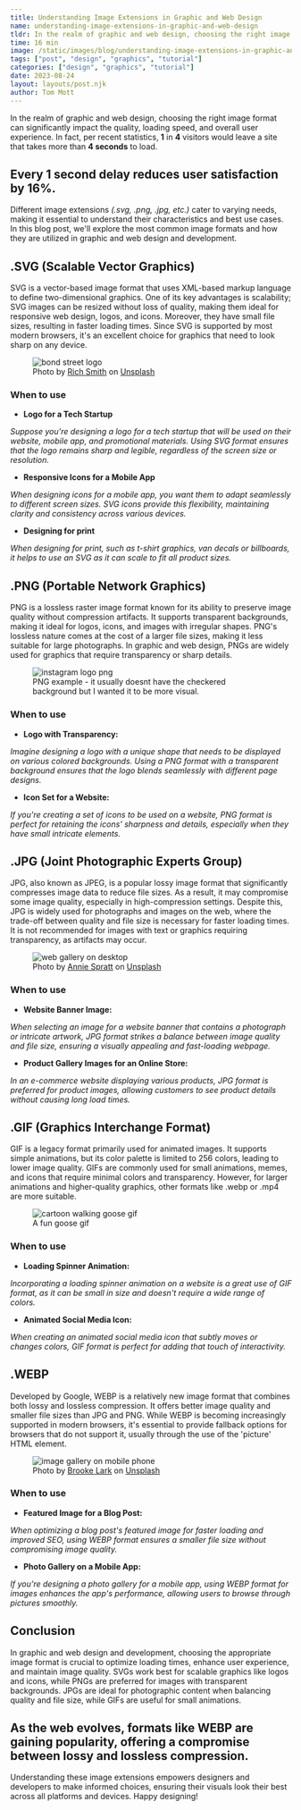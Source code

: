 ```yaml
---
title: Understanding Image Extensions in Graphic and Web Design
name: understanding-image-extensions-in-graphic-and-web-design
tldr: In the realm of graphic and web design, choosing the right image format can significantly impact the quality, loading speed, and overall user experience. Different image extensions (.svg, .png, .jpg, etc.) cater to varying needs, making it essential to understand their characteristics and best use cases.
time: 16 min
image: /static/images/blog/understanding-image-extensions-in-graphic-and-web-design/image-editing-software-taskbar.webp
tags: ["post", "design", "graphics", "tutorial"]
categories: ["design", "graphics", "tutorial"]
date: 2023-08-24
layout: layouts/post.njk
author: Tom Mott
---
```


In the realm of graphic and web design, choosing the right image format can significantly impact the quality, loading speed, and overall user experience. In fact, per recent statistics, **1** in **4** visitors would leave a site that takes more than **4 seconds** to load.

## Every <span>1 second</span> delay reduces user satisfaction by <span>16%</span>.

Different image extensions _(.svg, .png, .jpg, etc.)_ cater to varying needs, making it essential to understand their characteristics and best use cases. In this blog post, we'll explore the most common image formats and how they are utilized in graphic and web design and development.

## .SVG (Scalable Vector Graphics)

SVG is a vector-based image format that uses XML-based markup language to define two-dimensional graphics. One of its key advantages is scalability; SVG images can be resized without loss of quality, making them ideal for responsive web design, logos, and icons. Moreover, they have small file sizes, resulting in faster loading times. Since SVG is supported by most modern browsers, it's an excellent choice for graphics that need to look sharp on any device.

<figure>
	<img class="case-img" src="/static/images/blog/understanding-image-extensions-in-graphic-and-web-design/bond-street-logo.webp" alt="bond street logo">
	<figcaption>Photo by <a href="https://unsplash.com/@richwilliamsmith?utm_source=unsplash&utm_medium=referral&utm_content=creditCopyText">Rich Smith</a> on <a href="https://unsplash.com/photos/lVVs5skyWoo?utm_source=unsplash&utm_medium=referral&utm_content=creditCopyText">Unsplash</a>
  </figcaption>
</figure>

### When to use

-   **Logo for a Tech Startup**

_Suppose you're designing a logo for a tech startup that will be used on their website, mobile app, and promotional materials. Using SVG format ensures that the logo remains sharp and legible, regardless of the screen size or resolution._

-   **Responsive Icons for a Mobile App**

_When designing icons for a mobile app, you want them to adapt seamlessly to different screen sizes. SVG icons provide this flexibility, maintaining clarity and consistency across various devices._

-   **Designing for print**

_When designing for print, such as t-shirt graphics, van decals or billboards, it helps to use an SVG as it can scale to fit all product sizes._

## .PNG (Portable Network Graphics)

PNG is a lossless raster image format known for its ability to preserve image quality without compression artifacts. It supports transparent backgrounds, making it ideal for logos, icons, and images with irregular shapes. PNG's lossless nature comes at the cost of a larger file sizes, making it less suitable for large photographs. In graphic and web design, PNGs are widely used for graphics that require transparency or sharp details.

<figure>
	<img class="case-img" src="/static/images/blog/understanding-image-extensions-in-graphic-and-web-design/instagram-png.png" alt="instagram logo png">
	<figcaption>PNG example - it usually doesnt have the checkered background but I wanted it to be more visual.
  </figcaption>
</figure>

### When to use

-   **Logo with Transparency:**

_Imagine designing a logo with a unique shape that needs to be displayed on various colored backgrounds. Using a PNG format with a transparent background ensures that the logo blends seamlessly with different page designs._

-   **Icon Set for a Website:**

_If you're creating a set of icons to be used on a website, PNG format is perfect for retaining the icons' sharpness and details, especially when they have small intricate elements._

## .JPG (Joint Photographic Experts Group)

JPG, also known as JPEG, is a popular lossy image format that significantly compresses image data to reduce file sizes. As a result, it may compromise some image quality, especially in high-compression settings. Despite this, JPG is widely used for photographs and images on the web, where the trade-off between quality and file size is necessary for faster loading times. It is not recommended for images with text or graphics requiring transparency, as artifacts may occur.

<figure>
	<img class="case-img" src="/static/images/blog/understanding-image-extensions-in-graphic-and-web-design/web-gallery-images.webp" alt="web gallery on desktop">
	<figcaption>Photo by <a href="https://unsplash.com/@anniespratt?utm_source=unsplash&utm_medium=referral&utm_content=creditCopyText">Annie Spratt</a> on <a href="https://unsplash.com/photos/jFtBa6aEJqk?utm_source=unsplash&utm_medium=referral&utm_content=creditCopyText">Unsplash</a>
  </figcaption>
</figure>

### When to use

-   **Website Banner Image:**

_When selecting an image for a website banner that contains a photograph or intricate artwork, JPG format strikes a balance between image quality and file size, ensuring a visually appealing and fast-loading webpage._

-   **Product Gallery Images for an Online Store:**

_In an e-commerce website displaying various products, JPG format is preferred for product images, allowing customers to see product details without causing long load times._

## .GIF (Graphics Interchange Format)

GIF is a legacy format primarily used for animated images. It supports simple animations, but its color palette is limited to 256 colors, leading to lower image quality. GIFs are commonly used for small animations, memes, and icons that require minimal colors and transparency. However, for larger animations and higher-quality graphics, other formats like .webp or .mp4 are more suitable.

<figure>
	<img class="case-img" src="/static/images/blog/understanding-image-extensions-in-graphic-and-web-design/goose-gif.gif" alt="cartoon walking goose gif" style="height: auto;">
	<figcaption>A fun goose gif</a>
  </figcaption>
</figure>

### When to use

-   **Loading Spinner Animation:**

_Incorporating a loading spinner animation on a website is a great use of GIF format, as it can be small in size and doesn't require a wide range of colors._

-   **Animated Social Media Icon:**

_When creating an animated social media icon that subtly moves or changes colors, GIF format is perfect for adding that touch of interactivity._

## .WEBP

Developed by Google, WEBP is a relatively new image format that combines both lossy and lossless compression. It offers better image quality and smaller file sizes than JPG and PNG. While WEBP is becoming increasingly supported in modern browsers, it's essential to provide fallback options for browsers that do not support it, usually through the use of the 'picture' HTML element.

<figure>
	<img class="case-img" src="/static/images/blog/understanding-image-extensions-in-graphic-and-web-design/image-gallery-on-phone.webp" alt="image gallery on mobile phone">
	<figcaption>Photo by <a href="https://unsplash.com/@brookelark?utm_source=unsplash&utm_medium=referral&utm_content=creditCopyText">Brooke Lark</a> on <a href="https://unsplash.com/photos/W1B2LpQOBxA?utm_source=unsplash&utm_medium=referral&utm_content=creditCopyText">Unsplash</a>
  </figcaption>
</figure>

### When to use

-   **Featured Image for a Blog Post:**

_When optimizing a blog post's featured image for faster loading and improved SEO, using WEBP format ensures a smaller file size without compromising image quality._

-   **Photo Gallery on a Mobile App:**

_If you're designing a photo gallery for a mobile app, using WEBP format for images enhances the app's performance, allowing users to browse through pictures smoothly._

## Conclusion

In graphic and web design and development, choosing the appropriate image format is crucial to optimize loading times, enhance user experience, and maintain image quality. SVGs work best for scalable graphics like logos and icons, while PNGs are preferred for images with transparent backgrounds. JPGs are ideal for photographic content when balancing quality and file size, while GIFs are useful for small animations.

## As the web evolves, formats like WEBP are gaining popularity, offering a <span>compromise between lossy and lossless compression</span>.

Understanding these image extensions empowers designers and developers to make informed choices, ensuring their visuals look their best across all platforms and devices. Happy designing!
